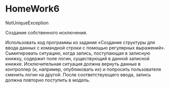 # HomeWork6
NotUniqueException

Создание собственного исключения.

Использовать код программы из задания «Создание структуры для
ввода данных с командной строки с помощью регулярных выражений».
Сымитировать ситуацию, когда запись, поступающая в записную книжку,
содержит поле логин, существующий в данной записной книжке.
Исключительная ситуация должна вернуть данные в контроллер (и,
например, опубликовать их) и попросить пользователя сменить логин на
другой.
После соответствующего ввода, запись должна повторно поступить в
модель.
